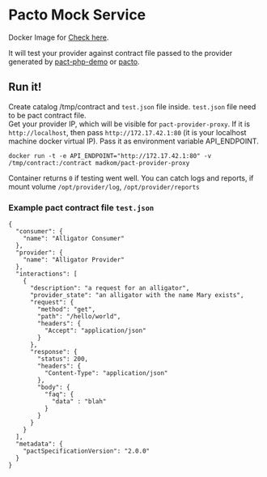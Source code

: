 # Pacto Mock Service

Docker Image for [Check here](https://github.com/bethesque/pact-mock_service).

It will test your provider against contract file passed to the provider generated by [pact-php-demo](https://github.com/mopoke/pact-php-demo) or [pacto](https://github.com/thoughtworks/pacto).

## Run it!

Create catalog /tmp/contract and `test.json` file inside. `test.json` file need to be pact contract file.  
Get your provider IP, which will be visible for `pact-provider-proxy`. If it is `http://localhost`, 
then pass `http://172.17.42.1:80` (it is your localhost machine docker virtual IP).
Pass it as environment variable API_ENDPOINT. 

    docker run -t -e API_ENDPOINT="http://172.17.42.1:80" -v /tmp/contract:/contract madkom/pact-provider-proxy
    
Container returns `0` if testing went well. 
You can catch logs and reports, if mount volume `/opt/provider/log`, `/opt/provider/reports`



### Example pact contract file `test.json`
        
    {
      "consumer": {
        "name": "Alligator Consumer"
      },
      "provider": {
        "name": "Alligator Provider"
      },
      "interactions": [
        {
          "description": "a request for an alligator",
          "provider_state": "an alligator with the name Mary exists",
          "request": {
            "method": "get",
            "path": "/hello/world",
            "headers": {
              "Accept": "application/json"
            }
          },
          "response": {
            "status": 200,
            "headers": {
              "Content-Type": "application/json"
            },
            "body": {
              "faq": {
                "data" : "blah"
              }
            }
          }
        }
      ],
      "metadata": {
        "pactSpecificationVersion": "2.0.0"
      }
    }
    
